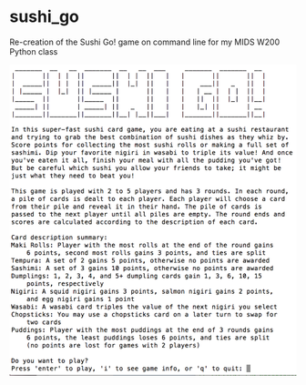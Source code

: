 # sushi_go
Re-creation of the Sushi Go! game on command line for my MIDS W200 Python class

![Splash Screen](./splash_screen.png)